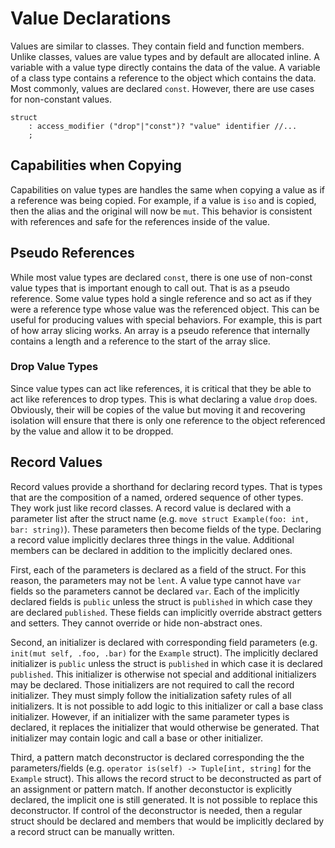 # Value Declarations

Values are similar to classes. They contain field and function members. Unlike classes, values are
value types and by default are allocated inline. A variable with a value type directly contains the
data of the value. A variable of a class type contains a reference to the object which contains the
data. Most commonly, values are declared `const`. However, there are use cases for non-constant
values.

```grammar
struct
    : access_modifier ("drop"|"const")? "value" identifier //...
    ;
```

## Capabilities when Copying

Capabilities on value types are handles the same when copying a value as if a reference was being
copied. For example, if a value is `iso` and is copied, then the alias and the original will now be
`mut`. This behavior is consistent with references and safe for the references inside of the value.

## Pseudo References

While most value types are declared `const`, there is one use of non-const value types that is
important enough to call out. That is as a pseudo reference. Some value types hold a single
reference and so act as if they were a reference type whose value was the referenced object. This
can be useful for producing values with special behaviors. For example, this is part of how array
slicing works. An array is a pseudo reference that internally contains a length and a reference to
the start of the array slice.

### Drop Value Types

Since value types can act like references, it is critical that they be able to act like references
to drop types. This is what declaring a value `drop` does. Obviously, their will be copies of the
value but moving it and recovering isolation will ensure that there is only one reference to the
object referenced by the value and allow it to be dropped.

## Record Values

Record values provide a shorthand for declaring record types. That is types that are the
composition of a named, ordered sequence of other types. They work just like record classes. A
record value is declared with a parameter list after the struct name (e.g. `move struct
Example(foo: int, bar: string)`). These parameters then become fields of the type. Declaring a
record value implicitly declares three things in the value. Additional members can be declared in
addition to the implicitly declared ones.

First, each of the parameters is declared as a field of the struct. For this reason, the parameters
may not be `lent`. A value type cannot have `var` fields so the parameters cannot be declared `var`.
Each of the implicitly declared fields is `public` unless the struct is `published` in which case
they are declared `published`. These fields can implicitly override abstract getters and setters.
They cannot override or hide non-abstract ones.

Second, an initializer is declared with corresponding field parameters (e.g. `init(mut self, .foo,
.bar)` for the `Example` struct). The implicitly declared initializer is `public` unless the struct
is `published` in which case it is declared `published`. This initializer is otherwise not special
and additional initializers may be declared. Those initializers are not required to call the record
initializer. They must simply follow the initialization safety rules of all initializers. It is not
possible to add logic to this initializer or call a base class initializer. However, if an
initializer with the same parameter types is declared, it replaces the initializer that would
otherwise be generated. That initializer may contain logic and call a base or other initializer.

Third, a pattern match deconstructor is declared corresponding the the parameters/fields (e.g.
`operator is(self) -> Tuple[int, string]` for the `Example` struct). This allows the record struct
to be deconstructed as part of an assignment or pattern match. If another deconstuctor is explicitly
declared, the implicit one is still generated. It is not possible to replace this deconstructor. If
control of the deconstructor is needed, then a regular struct should be declared and members that
would be implicitly declared by a record struct can be manually written.
